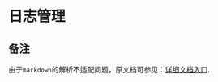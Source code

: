# 日志管理

## 备注
由于`markdown`的解析不适配问题，原文档可参见：[详细文档入口](https://www.zybuluo.com/RuuuuuunNER/note/972563).